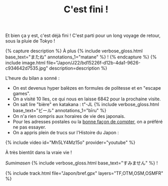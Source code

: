 ﻿---
title: "C'est fini !"
permalink: /Japon/J22/
sidebar:
  nav: "japon"
enable_tracks: true
---

Et bien ça y est, c'est déjà fini ! C'est parti pour un long voyage de retour, sous la pluie de Tokyo !

{% capture description %}
À plus
{% include verbose_gloss.html base_text="またね" annotations_1="matane" %} !
{% endcapture %}
{% include image.html file="Japon/J22/bd15226f-d12b-4da1-9626-c934642d7535.jpg" description=description %}

L'heure du bilan a sonné :
* On est devenus hyper balèzes en formules de politesse et en "escape games".
* On a visité 10 îles, ce qui nous en laisse 6842 pour la prochaine visite.
* On sait lire "bière" en katakana :
  t"-JL
  {% include verbose_gloss.html base_text="ビール" annotations_1="bīru" %}
* On n'a rien compris aux horaires de vie des japonais.
* Pour les adresses postales ou la [bonne façon de compter](https://fr.wikipedia.org/wiki/Compter_en_japonais), on a préféré ne pas essayer.
* On a appris plein de trucs sur l'Histoire du Japon :

{% include video id="Mh5LY4Mz15o" provider="youtube" %}

À très bientôt dans la vraie vie !

*Sumimasen*
{% include verbose_gloss.html base_text="すみません" %} !

{% include track.html file="Japon/bref.gpx" layers="TF,OTM,OSM,OSMFR" %}
